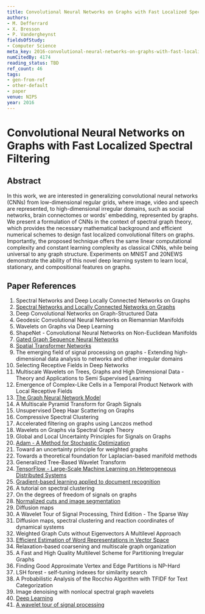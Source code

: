 ```yaml
---
title: Convolutional Neural Networks on Graphs with Fast Localized Spectral Filtering
authors:
- M. Defferrard
- X. Bresson
- P. Vandergheynst
fieldsOfStudy:
- Computer Science
meta_key: 2016-convolutional-neural-networks-on-graphs-with-fast-localized-spectral-filtering
numCitedBy: 4174
reading_status: TBD
ref_count: 46
tags:
- gen-from-ref
- other-default
- paper
venue: NIPS
year: 2016
---
```


# Convolutional Neural Networks on Graphs with Fast Localized Spectral Filtering

## Abstract

In this work, we are interested in generalizing convolutional neural networks (CNNs) from low-dimensional regular grids, where image, video and speech are represented, to high-dimensional irregular domains, such as social networks, brain connectomes or words' embedding, represented by graphs. We present a formulation of CNNs in the context of spectral graph theory, which provides the necessary mathematical background and efficient numerical schemes to design fast localized convolutional filters on graphs. Importantly, the proposed technique offers the same linear computational complexity and constant learning complexity as classical CNNs, while being universal to any graph structure. Experiments on MNIST and 20NEWS demonstrate the ability of this novel deep learning system to learn local, stationary, and compositional features on graphs.

## Paper References

1. Spectral Networks and Deep Locally Connected Networks on Graphs
2. [Spectral Networks and Locally Connected Networks on Graphs](2014-spectral-networks-and-locally-connected-networks-on-graphs)
3. Deep Convolutional Networks on Graph-Structured Data
4. Geodesic Convolutional Neural Networks on Riemannian Manifolds
5. Wavelets on Graphs via Deep Learning
6. ShapeNet - Convolutional Neural Networks on Non-Euclidean Manifolds
7. [Gated Graph Sequence Neural Networks](2016-gated-graph-sequence-neural-networks)
8. [Spatial Transformer Networks](2015-spatial-transformer-networks)
9. The emerging field of signal processing on graphs - Extending high-dimensional data analysis to networks and other irregular domains
10. Selecting Receptive Fields in Deep Networks
11. Multiscale Wavelets on Trees, Graphs and High Dimensional Data - Theory and Applications to Semi Supervised Learning
12. Emergence of Complex-Like Cells in a Temporal Product Network with Local Receptive Fields
13. [The Graph Neural Network Model](2009-the-graph-neural-network-model)
14. A Multiscale Pyramid Transform for Graph Signals
15. Unsupervised Deep Haar Scattering on Graphs
16. Compressive Spectral Clustering
17. Accelerated filtering on graphs using Lanczos method
18. Wavelets on Graphs via Spectral Graph Theory
19. Global and Local Uncertainty Principles for Signals on Graphs
20. [Adam - A Method for Stochastic Optimization](2015-adam-a-method-for-stochastic-optimization)
21. Toward an uncertainty principle for weighted graphs
22. Towards a theoretical foundation for Laplacian-based manifold methods
23. Generalized Tree-Based Wavelet Transform
24. [TensorFlow - Large-Scale Machine Learning on Heterogeneous Distributed Systems](2016-tensorflow-large-scale-machine-learning-on-heterogeneous-distributed-systems)
25. [Gradient-based learning applied to document recognition](1998-gradient-based-learning-applied-to-document-recognition)
26. A tutorial on spectral clustering
27. On the degrees of freedom of signals on graphs
28. [Normalized cuts and image segmentation](1997-normalized-cuts-and-image-segmentation)
29. Diffusion maps
30. A Wavelet Tour of Signal Processing, Third Edition - The Sparse Way
31. Diffusion maps, spectral clustering and reaction coordinates of dynamical systems
32. Weighted Graph Cuts without Eigenvectors A Multilevel Approach
33. [Efficient Estimation of Word Representations in Vector Space](2013-efficient-estimation-of-word-representations-in-vector-space)
34. Relaxation-based coarsening and multiscale graph organization
35. A Fast and High Quality Multilevel Scheme for Partitioning Irregular Graphs
36. Finding Good Approximate Vertex and Edge Partitions is NP-Hard
37. LSH forest - self-tuning indexes for similarity search
38. A Probabilistic Analysis of the Rocchio Algorithm with TFIDF for Text Categorization
39. Image denoising with nonlocal spectral graph wavelets
40. [Deep Learning](2016-deep-learning)
41. [A wavelet tour of signal processing](1998-a-wavelet-tour-of-signal-processing)

